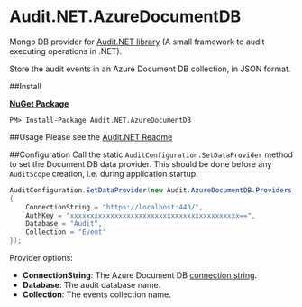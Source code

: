 # Audit.NET.AzureDocumentDB
Mongo DB provider for [Audit.NET library](https://github.com/thepirat000/Audit.NET) (A small framework to audit executing operations in .NET).

Store the audit events in an Azure Document DB collection, in JSON format.

##Install

**[NuGet Package](https://www.nuget.org/packages/Audit.NET.AzureDocumentDB/)**
```
PM> Install-Package Audit.NET.AzureDocumentDB
```

##Usage
Please see the [Audit.NET Readme](https://github.com/thepirat000/Audit.NET#usage)

##Configuration
Call the static `AuditConfiguration.SetDataProvider` method to set the Document DB data provider. This should be done before any `AuditScope` creation, i.e. during application startup.

```c#
AuditConfiguration.SetDataProvider(new Audit.AzureDocumentDB.Providers.AzureDbDataProvider()
{
    ConnectionString = "https://localhost:443/",
    AuthKey = "xxxxxxxxxxxxxxxxxxxxxxxxxxxxxxxxxxxxxxxxxx==",
    Database = "Audit",
    Collection = "Event"
});
```

Provider options:

- **ConnectionString**: The Azure Document DB [connection string](http://mongodb.github.io/mongo-csharp-driver/2.0/reference/driver/connecting/).
- **Database**: The audit database name.
- **Collection**: The events collection name.

